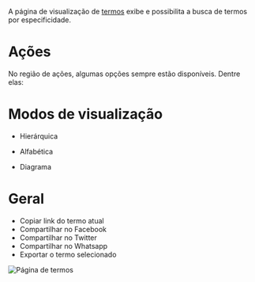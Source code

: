 A página de visualização de  [termos](/termos) exibe e possibilita a busca de termos por especificidade.

# Ações

No região de ações,  algumas opções sempre estão disponíveis. Dentre elas:

# Modos de visualização

- Hierárquica

- Alfabética

- Diagrama

# Geral 

- Copiar link do termo atual
- Compartilhar no Facebook
- Compartilhar no Twitter
- Compartilhar no Whatsapp
- Exportar o termo selecionado

![Página de termos]()